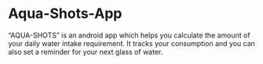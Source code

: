 # Aqua-Shots-App
“AQUA-SHOTS” is an android app which helps you calculate the amount of your daily water intake requirement. It tracks your consumption and you can also set a reminder for your next glass of water.
